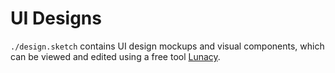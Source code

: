# UI Designs

`./design.sketch` contains UI design mockups and visual components, which can be viewed and edited using a free tool [Lunacy](https://icons8.com/lunacy). 